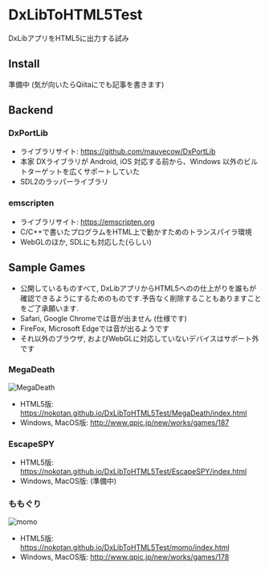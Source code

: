 # DxLibToHTML5Test

DxLibアプリをHTML5に出力する試み

## Install

準備中 (気が向いたらQiitaにでも記事を書きます)

## Backend

### DxPortLib

- ライブラリサイト: <https://github.com/mauvecow/DxPortLib>
- 本家 DXライブラリが Android, iOS 対応する前から、Windows 以外のビルトターゲットを広くサポートしていた
- SDL2のラッパーライブラリ

### emscripten

- ライブラリサイト: <https://emscripten.org>
- C/C++で書いたプログラムをHTML上で動かすためのトランスパイラ環境
- WebGLのほか, SDLにも対応した(らしい)

## Sample Games

- 公開しているものすべて, DxLibアプリからHTML5へのの仕上がりを誰もが確認できるようにするためのものです.予告なく削除することもありますことをご了承願います.
- Safari, Google Chromeでは音が出ません (仕様です)
- FireFox, Microsoft Edgeでは音が出るようです
- それ以外のブラウザ, およびWebGLに対応していないデバイスはサポート外です

### MegaDeath

![MegaDeath](http://qpic.jp/games/402ede0faa1f78ffa77971a7ed7493b7/参考画面だよ.png)

- HTML5版: <https://nokotan.github.io/DxLibToHTML5Test/MegaDeath/index.html>
- Windows, MacOS版: <http://www.qpic.jp/new/works/games/187>

### EscapeSPY

- HTML5版: <https://nokotan.github.io/DxLibToHTML5Test/EscapeSPY/index.html>
- Windows, MacOS版: (準備中)

### ももぐり

![momo](http://qpic.jp/games/097c2d12eea3c652e88b0cc27bbb2258/ScreenShot.png)

- HTML5版: <https://nokotan.github.io/DxLibToHTML5Test/momo/index.html>
- Windows, MacOS版: <http://www.qpic.jp/new/works/games/178>